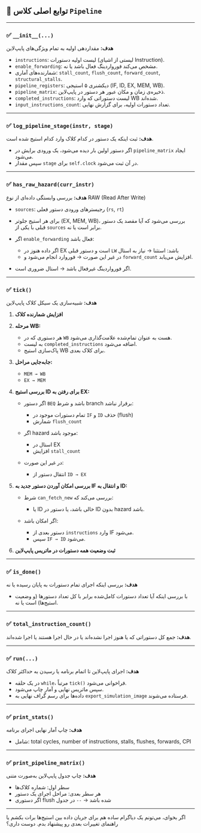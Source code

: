 

## 📘 توابع اصلی کلاس `Pipeline`

---

### ✅ `__init__(...)`

**هدف:** مقداردهی اولیه به تمام ویژگی‌های پایپ‌لاین

* `instructions`: لیست اولیه دستورات (لیستی از اشیای Instruction).
* `enable_forwarding`: مشخص می‌کند فورواردینگ فعال باشد یا نه.
* شمارنده‌های آماری: `stall_count`, `flush_count`, `forward_count`, `structural_stalls`.
* `pipeline_registers`: دیکشنری ۵ استیجی (IF, ID, EX, MEM, WB).
* `pipeline_matrix`: ذخیره‌ی زمان و مکان عبور هر دستور در پایپ‌لاین.
* `completed_instructions`: لیست دستوراتی که وارد WB شده‌اند.
* `input_instructions_count`: تعداد دستورات اولیه، برای گزارش نهایی.

---

### ✅ `log_pipeline_stage(instr, stage)`

**هدف:** ثبت اینکه یک دستور در کدام کلاک وارد کدام استیج شده است.

* اگر دستور اولین بار دیده می‌شود، یک ورودی برایش در `pipeline_matrix` ایجاد می‌شود.
* سپس مقدار `stage` برای `self.clock` در آن ثبت می‌شود.

---

### ✅ `has_raw_hazard(curr_instr)`

**هدف:** بررسی وابستگی داده‌ای از نوع RAW (Read After Write)

* `sources`: رجیسترهای ورودی دستور فعلی (`rs`, `rt`)
* برای هر استیج جلوتر (EX, MEM, WB)، بررسی می‌شود که آیا مقصد یک دستور قبلی با یکی از `sources` برابر است یا نه.
* اگر `enable_forwarding` فعال باشد:

  * اگر داده هنوز در EX است و دستور قبلی `LW` باشد: استثنا → نیاز به استال
  * در غیر این صورت → فوروارد انجام می‌شود و `forward_count` افزایش می‌یابد.
* اگر فورواردینگ غیرفعال باشد → استال ضروری است.

---

### ✅ `tick()`

**هدف:** شبیه‌سازی یک سیکل کلاک پایپ‌لاین

1. **افزایش شمارنده کلاک**

2. **مرحله WB:**

   * هر دستوری که در `WB` هست به عنوان تمام‌شده علامت‌گذاری می‌شود.
   * به لیست `completed_instructions` اضافه می‌شود.
   * پاک‌سازی استیج WB برای کلاک بعدی.

3. **جابه‌جایی مراحل:**

   * `MEM → WB`
   * `EX → MEM`

4. **بررسی استیج ID برای رفتن به EX:**

   * اگر دستور `BEQ` باشد و شرط branch برقرار نباشد:

     * تمام دستورات موجود در `IF` و `ID` حذف (flush)
     * شمارش `flush_count`
   * اگر hazard موجود باشد:

     * استال در EX
     * افزایش `stall_count`
   * در غیر این صورت:

     * انتقال دستور از `ID → EX`

5. **بررسی امکان آوردن دستور جدید به IF و انتقال به ID:**

   * شرط `can_fetch_new` بررسی می‌کند که:

     * یا ID خالی باشد، یا دستور در ID بدون hazard باشد.
   * اگر امکان باشد:

     * دستور بعدی از `instructions` وارد IF می‌شود.
     * سپس `IF → ID` می‌شود.

6. **ثبت وضعیت همه دستورات در ماتریس پایپ‌لاین**

---

### ✅ `is_done()`

**هدف:** بررسی اینکه اجرای تمام دستورات به پایان رسیده یا نه

* با بررسی اینکه آیا تعداد دستورات کامل‌شده برابر با کل تعداد دستورها (و وضعیت استیج‌ها) است یا نه.

---

### ✅ `total_instruction_count()`

**هدف:** جمع کل دستوراتی که یا هنوز اجرا نشده‌اند یا در حال اجرا هستند یا اجرا شده‌اند.

---

### ✅ `run(...)`

**هدف:** اجرای پایپ‌لاین تا اتمام برنامه یا رسیدن به حداکثر کلاک

* در یک حلقه `while`، مرتباً `tick()` فراخوانی می‌شود.
* سپس ماتریس نهایی و آمار چاپ می‌شود.
* داده‌ها برای رسم گراف نهایی به `export_simulation_image` فرستاده می‌شوند.

---

### ✅ `print_stats()`

**هدف:** چاپ آمار نهایی اجرای برنامه

* شامل: total cycles, number of instructions, stalls, flushes, forwards, CPI

---

### ✅ `print_pipeline_matrix()`

**هدف:** چاپ جدول پایپ‌لاین به‌صورت متنی

* سطر اول: شماره کلاک‌ها
* هر سطر بعدی: مراحل اجرای یک دستور
* اگر دستوری flush شده باشد → `--` در جدول

---

اگر بخوای، می‌تونم یک دیاگرام ساده هم برای جریان داده بین استیج‌ها برات بکشم یا راهنمای تغییرات بعدی رو پیشنهاد بدم. دوست داری؟
